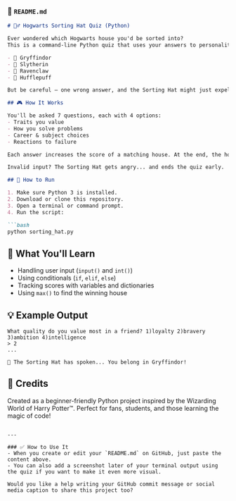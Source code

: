


### 📄 `README.md`

````markdown
# 🧙‍♂️ Hogwarts Sorting Hat Quiz (Python)

Ever wondered which Hogwarts house you'd be sorted into?  
This is a command-line Python quiz that uses your answers to personality-driven questions to assign you to:

- 🦁 Gryffindor  
- 🐍 Slytherin  
- 🦅 Ravenclaw  
- 🦡 Hufflepuff

But be careful — one wrong answer, and the Sorting Hat might just expel you. 🪄

## 🎮 How It Works

You'll be asked 7 questions, each with 4 options:
- Traits you value
- How you solve problems
- Career & subject choices
- Reactions to failure

Each answer increases the score of a matching house. At the end, the house with the highest score is revealed as your true Hogwarts home.

Invalid input? The Sorting Hat gets angry... and ends the quiz early.

## 🚀 How to Run

1. Make sure Python 3 is installed.
2. Download or clone this repository.
3. Open a terminal or command prompt.
4. Run the script:

```bash
python sorting_hat.py
````

## 🧰 What You'll Learn

* Handling user input (`input()` and `int()`)
* Using conditionals (`if`, `elif`, `else`)
* Tracking scores with variables and dictionaries
* Using `max()` to find the winning house

## 💡 Example Output

```
What quality do you value most in a friend? 1)loyalty 2)bravery 3)ambition 4)intelligence
> 2
...

🧙 The Sorting Hat has spoken... You belong in Gryffindor!
```

## 🙌 Credits

Created as a beginner-friendly Python project inspired by the Wizarding World of Harry Potter™.
Perfect for fans, students, and those learning the magic of code!

```

---

### ✅ How to Use It
- When you create or edit your `README.md` on GitHub, just paste the content above.
- You can also add a screenshot later of your terminal output using the quiz if you want to make it even more visual.

Would you like a help writing your GitHub commit message or social media caption to share this project too?
```


